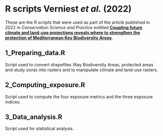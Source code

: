 # R scripts Verniest *et al.* (2022)

These are the R scripts that were used as part of the article published in 2022 in *Conservation Science and Practice* entitled [**Coupling future climate and land‐use projections reveals where to strengthen the protection of Mediterranean Key Biodiversity Areas**](https://conbio.onlinelibrary.wiley.com/doi/full/10.1111/csp2.12807).

## 1_Preparing_data.R
Script used to convert shapefiles (Key Biodiversity Areas, protected areas and study zone) into rasters and to manipulate climate and land-use rasters.

## 2_Computing_exposure.R
Script used to compute the four exposure metrics and the three exposure indices.

## 3_Data_analysis.R
Script used for statistical analysis.
